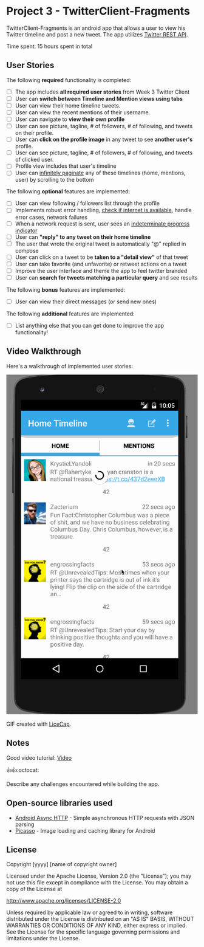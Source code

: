 # Project 3 - TwitterClient-Fragments

TwitterClient-Fragments is an android app that allows a user to view his Twitter timeline and post a new tweet. The app utilizes [Twitter REST API](https://dev.twitter.com/rest/public).

Time spent: 15 hours spent in total

## User Stories

The following **required** functionality is completed:

* [ ] The app includes **all required user stories** from Week 3 Twitter Client
* [ ] User can **switch between Timeline and Mention views using tabs**
* [ ] User can view their home timeline tweets.
* [ ] User can view the recent mentions of their username.
* [ ] User can navigate to **view their own profile**
* [ ] User can see picture, tagline, # of followers, # of following, and tweets on their profile.
* [ ] User can **click on the profile image** in any tweet to see **another user's** profile.
* [ ] User can see picture, tagline, # of followers, # of following, and tweets of clicked user.
* [ ] Profile view includes that user's timeline
* [ ] User can [infinitely paginate](http://guides.codepath.com/android/Endless-Scrolling-with-AdapterViews) any of these timelines (home, mentions, user) by scrolling to the bottom

The following **optional** features are implemented:

* [ ] User can view following / followers list through the profile
* [ ] Implements robust error handling, [check if internet is available](http://guides.codepath.com/android/Sending-and-Managing-Network-Requests#checking-for-network-connectivity), handle error cases, network failures
* [ ] When a network request is sent, user sees an [indeterminate progress indicator](http://guides.codepath.com/android/Handling-ProgressBars#progress-within-actionbar)
* [ ] User can **"reply" to any tweet on their home timeline**
* [ ] The user that wrote the original tweet is automatically "@" replied in compose
* [ ] User can click on a tweet to be **taken to a "detail view"** of that tweet
* [ ] User can take favorite (and unfavorite) or retweet actions on a tweet
* [ ] Improve the user interface and theme the app to feel twitter branded
* [ ] User can **search for tweets matching a particular query** and see results

The following **bonus** features are implemented:

* [ ] User can view their direct messages (or send new ones)

The following **additional** features are implemented:

* [ ] List anything else that you can get done to improve the app functionality!

## Video Walkthrough 

Here's a walkthrough of implemented user stories:

<img src='https://github.com/AndreSand/TwitterClient-Fragments/blob/master/twiter_fragments.gif' title='Video Walkthrough' width='' alt='Video Walkthrough' />

GIF created with [LiceCap](http://www.cockos.com/licecap/).

## Notes

Good video tutorial: [Video](http://courses.codepath.com/course_videos/intro_to_android/vimeo/70911522?title=video+walkthrough) 

:thumbsup::thumbsup::octocat:


Describe any challenges encountered while building the app.

## Open-source libraries used

- [Android Async HTTP](https://github.com/loopj/android-async-http) - Simple asynchronous HTTP requests with JSON parsing
- [Picasso](http://square.github.io/picasso/) - Image loading and caching library for Android

## License

Copyright [yyyy] [name of copyright owner]

Licensed under the Apache License, Version 2.0 (the "License");
you may not use this file except in compliance with the License.
You may obtain a copy of the License at

http://www.apache.org/licenses/LICENSE-2.0

Unless required by applicable law or agreed to in writing, software
distributed under the License is distributed on an "AS IS" BASIS,
WITHOUT WARRANTIES OR CONDITIONS OF ANY KIND, either express or implied.
See the License for the specific language governing permissions and
limitations under the License.